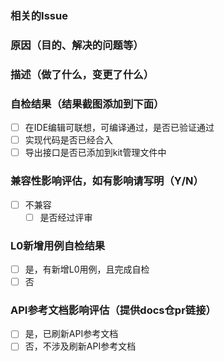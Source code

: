 ### 相关的Issue

### 原因（目的、解决的问题等）

### 描述（做了什么，变更了什么）

### 自检结果（结果截图添加到下面）

- [ ] 在IDE编辑可联想，可编译通过，是否已验证通过
- [ ] 实现代码是否已经合入
- [ ] 导出接口是否已添加到kit管理文件中

### 兼容性影响评估，如有影响请写明（Y/N）

- [ ] 不兼容
  - [ ] 是否经过评审

### L0新增用例自检结果
- [ ] 是，有新增L0用例，且完成自检
- [ ] 否

### API参考文档影响评估（提供docs仓pr链接）
- [ ] 是，已刷新API参考文档
- [ ] 否，不涉及刷新API参考文档